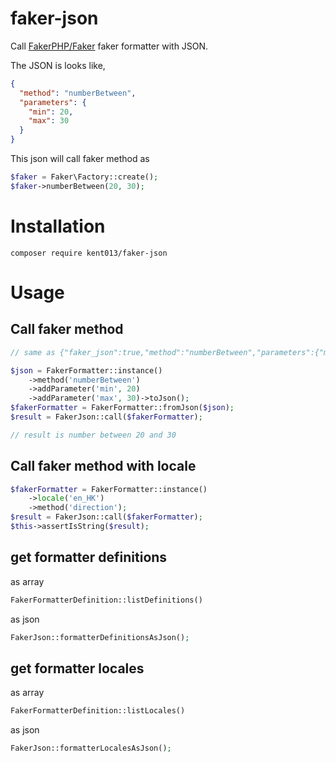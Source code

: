 # faker-json
Call [FakerPHP/Faker](https://github.com/FakerPHP/Faker) faker formatter with JSON.

The JSON is looks like,

```json
{
  "method": "numberBetween",
  "parameters": {
    "min": 20,
    "max": 30
  }
}
```

This json will call faker method as

```php
$faker = Faker\Factory::create();
$faker->numberBetween(20, 30);
```

# Installation

```
composer require kent013/faker-json
```

# Usage

## Call faker method

```php
// same as {"faker_json":true,"method":"numberBetween","parameters":{"min":20,"max":30}}

$json = FakerFormatter::instance()
    ->method('numberBetween')
    ->addParameter('min', 20)
    ->addParameter('max', 30)->toJson(); 
$fakerFormatter = FakerFormatter::fromJson($json);
$result = FakerJson::call($fakerFormatter);

// result is number between 20 and 30
```

## Call faker method with locale
```php
$fakerFormatter = FakerFormatter::instance()
    ->locale('en_HK')
    ->method('direction');
$result = FakerJson::call($fakerFormatter);
$this->assertIsString($result);
```

## get formatter definitions
as array

```php
FakerFormatterDefinition::listDefinitions()
```

as json

```php
FakerJson::formatterDefinitionsAsJson();
```

## get formatter locales
as array

```php
FakerFormatterDefinition::listLocales()
```

as json
```php
FakerJson::formatterLocalesAsJson();
```
